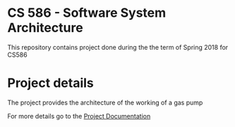 # CS 586 - Software System Architecture

This repository contains project done during the the term of Spring 2018 for CS586

# Project details

The project provides the architecture of the working of a gas pump

For more details go to the [Project Documentation](project/project%20documentation.pdf)
